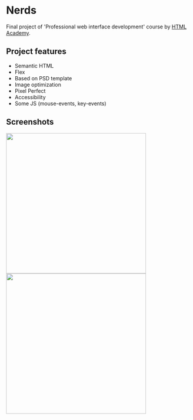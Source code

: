 # Nerds
Final project of 'Professional web interface development' course by [HTML Academy](https://htmlacademy.ru/).

## Project features
* Semantic HTML
* Flex
* Based on PSD template
* Image optimization
* Pixel Perfect
* Accessibility
* Some JS (mouse-events, key-events)

## Screenshots
<img src="https://user-images.githubusercontent.com/46898622/100545698-30b6a680-326e-11eb-9fc7-ff3cd6f9d6b8.jpg" width="380"> <img src="https://user-images.githubusercontent.com/46898622/100545709-39a77800-326e-11eb-952d-9c9cf54e8dca.jpg" width="380">
